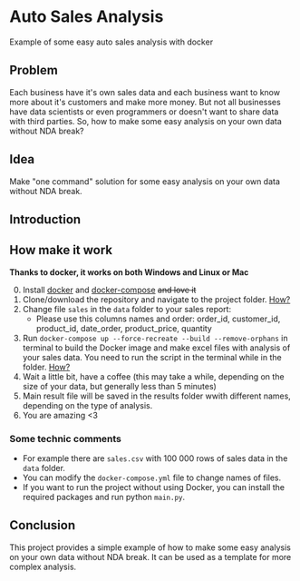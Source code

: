 # Auto Sales Analysis

Example of some easy auto sales analysis with docker

## Problem 
Each business have it's own sales data and each business want to know more about it's customers and make more money. But not all businesses have data scientists or even programmers or doesn't want to share data with third parties. So, how to make some easy analysis on your own data without NDA break?

## Idea
Make "one command" solution for some easy analysis on your own data without NDA break.

## Introduction

## How make it work
**Thanks to docker, it works on both Windows and Linux or Mac**

0. Install [docker](https://docs.docker.com/engine/install/) and [docker-compose](https://docs.docker.com/compose/install/) ~~and love it~~
1. Clone/download the repository and navigate to the project folder. [How?](https://sites.northwestern.edu/researchcomputing/resources/downloading-from-github/)
2. Change file `sales` in the `data` folder to your sales report:
   - Please use this columns names and order: order_id, customer_id, product_id, date_order, product_price, quantity
3. Run `docker-compose up --force-recreate --build --remove-orphans` in terminal to build the Docker image and make excel files with analysis of your sales data. You need to run the script in the terminal while in the folder. [How?](https://www.groovypost.com/howto/open-command-window-terminal-window-specific-folder-windows-mac-linux/)
4. Wait a little bit, have a coffee (this may take a while, depending on the size of your data, but generally less than 5 minutes)
5. Main result file will be saved in the results folder wwith different names, depending on the type of analysis.
6. You are amazing <3


### Some technic comments
- For example there are `sales.csv` with 100 000 rows of sales data in the `data` folder.
- You can modify the `docker-compose.yml` file to change names of files.
- If you want to run the project without using Docker, you can install the required packages and run python `main.py`.


## Conclusion
This project provides a simple example of how to make some easy analysis on your own data without NDA break. It can be used as a template for more complex analysis.
